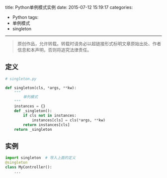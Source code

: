 title: Python单例模式实例
date: 2015-07-12 15:19:17
categories:
- Python
tags:
- 单例模式
- singleton
---
>原创作品，允许转载。转载时请务必以超链接形式标明文章原始出处、作者信息和本声明，否则将追究法律责任。

## 定义 ##
``` python
# singleton.py

def singleton(cls, *args, **kw):
    """
        单列模式
    """
    instances = {}
    def _singleton():
        if cls not in instances:
            instances[cls] = cls(*args, **kw)
        return instances[cls]
    return _singleton
```

## 实例 ##
``` python
import singleton  # 导入上面的定义
@singleton
class MyController():
    ...
```